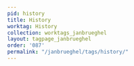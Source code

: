 ```yaml
---
pid: history
title: History
worktag: History
collection: worktags_janbrueghel
layout: tagpage_janbrueghel
order: '087'
permalink: "/janbrueghel/tags/history/"
---
```

